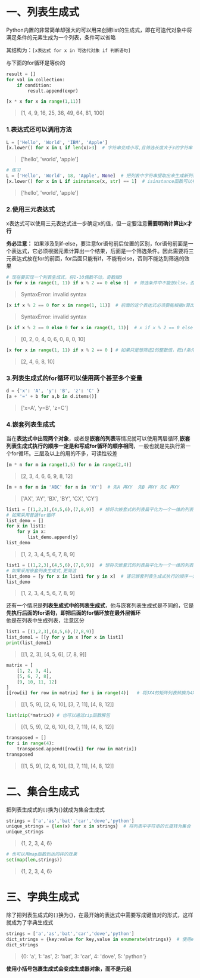 # 一、列表生成式
Python内置的非常简单却强大的可以用来创建list的生成式，即在可迭代对象中将满足条件的元素生成为一个列表，条件可以省略

其结构为：`[x表达式 for x in 可迭代对象 if 判断语句] `  


与下面的for循环是等价的 
```python
result = []
for val in collection:
    if condition:
        result.append(expr)
```


```python
[x * x for x in range(1,11)]
```

> [1, 4, 9, 16, 25, 36, 49, 64, 81, 100]



### 1.表达式还可以调用方法


```python
L = ['Hello', 'World', 'IBM', 'Apple']  
[x.lower() for x in L if len(x)>3]  # 字符串变成小写,且筛选长度大于3的字符串
```

> ['hello', 'world', 'apple']




```python
# 练习
L = ['Hello', 'World', 18, 'Apple', None]  # 把列表中字符串提取出来生成新列表，并小写
[x.lower() for x in L if isinstance(x, str) == 1]  # isinstance函数可以判断一个变量是不是对应的类型
```

>['hello', 'world', 'apple']



### 2.使用三元表达式
x表达式可以使用三元表达式进一步确定x的值，但一定要注意**需要明确计算出x才行**

**务必注意：**
如果涉及到if-else，要注意for语句前后位置的区别，for语句前面是一个表达式，它必须根据元素计算出一个结果，后面是一个筛选条件。因此需要将三元表达式放在for的前面，for后面只能有if，不能有else，否则不能达到筛选的效果  


```python
# 现在要实现一个列表生成式，将1-10偶数不动，奇数赋0
[x for x in range(1, 11) if x % 2 == 0 else 0]  # 筛选条件中不能放else，否则不能达到筛选的效果
```

> SyntaxError: invalid syntax




```python
[x if x % 2 == 0 for x in range(1, 11)]  # 前面的这个表达式必须要能根据x算出结果，但此时少else，表达模糊，计算不出结果，并不是正确的三元表达式
```

> SyntaxError: invalid syntax




```python
[x if x % 2 == 0 else 0 for x in range(1, 11)]  # x if x % 2 == 0 else 0 能够根据x算出精确的结果
```

> [0, 2, 0, 4, 0, 6, 0, 8, 0, 10]




```python
[x for x in range(1, 11) if x % 2 == 0 ] # 如果只是想筛选2的整数倍，把if条件放在后面
```

> [2, 4, 6, 8, 10]



### 3.列表生成式的for循环可以使用两个甚至多个变量


```python
d = {'x': 'A', 'y': 'B', 'z': 'C' }
[a + '=' + b for a,b in d.items()]
```

> ['x=A', 'y=B', 'z=C']



### 4.嵌套列表生成式
当在**表达式中出现两个对象**，或者是**嵌套的列表**等情况就可以使用两层循环,**嵌套列表生成式执行的顺序一定是和写成for循环的顺序相同**，一般也就是先执行第一个for循环。三层及以上的用的不多，可读性较差


```python
[m * n for m in range(1,5) for n in range(2,4)]
```

> [2, 3, 4, 6, 6, 9, 8, 12]




```python
[m + n for m in 'ABC' for n in 'XY']  # 先A 再XY  先B 再XY 先C 再XY
```

> ['AX', 'AY', 'BX', 'BY', 'CX', 'CY']




```python
list1 = [(1,2,3),(4,5,6),(7,8,9)]  # 想将次嵌套式的列表扁平化为一个一维的列表
# 如果采用普通for循环
list_demo = []
for x in list1:
    for y in x:
        list_demo.append(y)
list_demo
```

> [1, 2, 3, 4, 5, 6, 7, 8, 9]




```python
list1 = [(1,2,3),(4,5,6),(7,8,9)]  # 想将次嵌套式的列表扁平化为一个一维的列表
# 如果采用嵌套列表生成式,更简洁
list_demo = [y for x in list1 for y in x]  # 谨记嵌套列表生成式执行的顺序一定是和写成for循环的顺序相同
list_demo
```

> [1, 2, 3, 4, 5, 6, 7, 8, 9]



还有一个情况是**列表生成式中的列表生成式**，他与嵌套列表生成式是不同的，它是**先执行后面的for语句，即把后面的for循环放在最外层循环**  
他是在列表中生成列表，注意区分


```python
list1 = [(1,2,3),(4,5,6),(7,8,9)]
list_demo1 = [[y for y in x ]for x in list1]
print(list_demo1)
```

> [[1, 2, 3], [4, 5, 6], [7, 8, 9]]



```python
matrix = [           
    [1, 2, 3, 4],
    [5, 6, 7, 8],
    [9, 10, 11, 12]
]
[[row[i] for row in matrix] for i in range(4)]   # 将3X4的矩阵列表转换为4X3列表
```

> [[1, 5, 9], [2, 6, 10], [3, 7, 11], [4, 8, 12]]




```python
list(zip(*matrix)) # 也可以通过zip函数解包
```

> [(1, 5, 9), (2, 6, 10), (3, 7, 11), (4, 8, 12)]




```python
transposed = []
for i in range(4):
    transposed.append([row[i] for row in matrix])
transposed
```

> [[1, 5, 9], [2, 6, 10], [3, 7, 11], [4, 8, 12]]





# 二、集合生成式

把列表生成式的`[]`换为{}就成为集合生成式


```python
strings = ['a','as','bat','car','dove','python']
unique_strings = {len(x) for x in strings}  # 将列表中字符串的长度转为集合
unique_strings
```

> {1, 2, 3, 4, 6}




```python
# 也可以用map函数到达同样的效果
set(map(len,strings))
```

> {1, 2, 3, 4, 6}





# 三、字典生成式

除了把列表生成式的`[]`换为{}，在最开始的表达式中需要写成键值对的形式，这样就成为了字典生成式


```python
strings = ['a','as','bat','car','dove','python']
dict_strings = {key:value for key,value in enumerate(strings)}  # 使用enumerate函数创造索引值
dict_strings
```

> {0: 'a', 1: 'as', 2: 'bat', 3: 'car', 4: 'dove', 5: 'python'}





**使用小括号包裹生成式会变成生成器对象，而不是元组**


